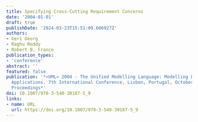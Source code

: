 ```yaml
---
title: Specifying Cross-Cutting Requirement Concerns
date: '2004-01-01'
draft: true
publishDate: '2024-03-23T15:51:09.606927Z'
authors:
- Geri Georg
- Raghu Reddy
- Robert B. France
publication_types:
- 'conference'
abstract: ''
featured: false
publication: '*«UML» 2004 - The Unified Modelling Language: Modelling Languages and
  Applications. 7th International Conference, Lisbon, Portugal, October 11-15, 2004.
  Proceedings*'
doi: 10.1007/978-3-540-30187-5_9
links:
- name: URL
  url: https://doi.org/10.1007/978-3-540-30187-5_9
---
```


